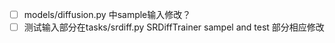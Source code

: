 - [ ] models/diffusion.py 中sample输入修改？
- [ ] 测试输入部分在tasks/srdiff.py SRDiffTrainer sampel and test 部分相应修改